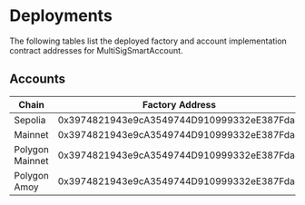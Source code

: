 # Deployments
The following tables list the deployed factory and account implementation contract addresses for MultiSigSmartAccount.

## Accounts
|Chain |Factory Address |Account Implementation|
|------|----------------|---|
|Sepolia|0x3974821943e9cA3549744D910999332eE387Fda4|0x379D71F6e7D0DF0095bd76EF662724Cb0138f6ee|
|Mainnet|0x3974821943e9cA3549744D910999332eE387Fda4|0x379D71F6e7D0DF0095bd76EF662724Cb0138f6ee|
|Polygon Mainnet|0x3974821943e9cA3549744D910999332eE387Fda4|0x379D71F6e7D0DF0095bd76EF662724Cb0138f6ee|
|Polygon Amoy|0x3974821943e9cA3549744D910999332eE387Fda4|0x379D71F6e7D0DF0095bd76EF662724Cb0138f6ee|
